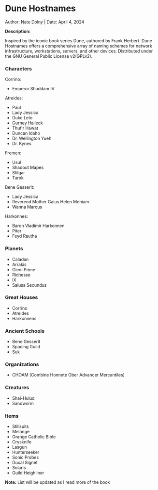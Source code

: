 # Dune Hostnames 

Author: Nate Dolny | Date: April 4, 2024

**Description:**

Inspired by the iconic book series Dune, authored by Frank Herbert.
Dune Hostnames offers a comprehensive array of naming schemes for 
network infrastructure, workstations, servers, and other devices. 
Distributed under the GNU General Public License v2(GPLv2).


### **Characters**

Corrino:
- Emperor Shaddam IV


Atreides:

- Paul 
- Lady Jessica
- Duke Leto
- Gurney Halleck
- Thufir Hawat
- Duncan Idaho
- Dr. Wellington Yueh
- Dr. Kynes


Fremen:

- Usul
- Shadout Mapes
- Stilgar 
- Turok 


Bene Gesserit:

- Lady Jessica
- Reverend Mother Gaius Helen Mohiam
- Wanna Marcus 


Harkonnes:

- Baron Vladimir Harkonnen
- Piter
- Feyd Rautha


### **Planets**
- Caladan 
- Arrakis 
- Giedi Prime
- Richesse
- IX
- Salusa Secundus

### **Great Houses**
- Corrino
- Atreides
- Harkonnens

### **Ancient Schools**
- Bene Gesserit 
- Spacing Guild
- Suk 

### **Organizations** 
- CHOAM (Combine Honnete Ober Advancer Mercantiles)

### **Creatures**
- Shai-Hulud
- Sandworm 

### **Items**
- Stillsuits
- Melange
- Orange Catholic Bible
- Crysknife
- Lasgun 
- Hunterseeker 
- Sonic Probes
- Ducal Signet 
- Solaris 
- Guild Heighliner 

**Note:** List will be updated as I read more of the book 
